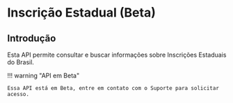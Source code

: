 # Inscrição Estadual (Beta)

## Introdução

Esta API permite consultar e buscar informações sobre Inscrições Estaduais do Brasil.

!!! warning "API em Beta"

    Essa API está em Beta, entre em contato com o Suporte para solicitar acesso.
